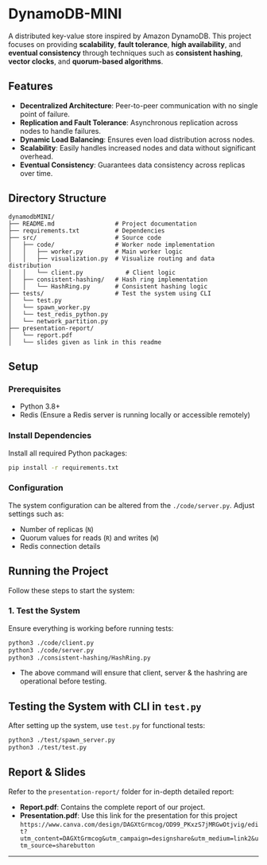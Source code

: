 # **DynamoDB-MINI**

A distributed key-value store inspired by Amazon DynamoDB. This project focuses on providing **scalability**, **fault tolerance**, **high availability**, and **eventual consistency** through techniques such as **consistent hashing**, **vector clocks**, and **quorum-based algorithms**.

## **Features**
- **Decentralized Architecture**: Peer-to-peer communication with no single point of failure.
- **Replication and Fault Tolerance**: Asynchronous replication across nodes to handle failures.
- **Dynamic Load Balancing**: Ensures even load distribution across nodes.
- **Scalability**: Easily handles increased nodes and data without significant overhead.
- **Eventual Consistency**: Guarantees data consistency across replicas over time.
  
## **Directory Structure**

```
dynamodbMINI/
├── README.md                 # Project documentation
├── requirements.txt          # Dependencies
├── src/                      # Source code
│   ├── code/                 # Worker node implementation
│   │   ├── worker.py         # Main worker logic
│   │   ├── visualization.py  # Visualize routing and data distribution
│   │   └── client.py            # Client logic
│   ├── consistent-hashing/   # Hash ring implementation
│   │   └── HashRing.py       # Consistent hashing logic
├── tests/                    # Test the system using CLI
│   └── test.py
│   └── spawn_worker.py
│   └── test_redis_python.py
│   └── network_partition.py
├── presentation-report/    
│   └── report.pdf
│   └── slides given as link in this readme

```

## **Setup**

### **Prerequisites**
- Python 3.8+
- Redis (Ensure a Redis server is running locally or accessible remotely)

### **Install Dependencies**
Install all required Python packages:
```bash
pip install -r requirements.txt
```

### **Configuration**
The system configuration can be altered from the `./code/server.py`. Adjust settings such as:
- Number of replicas (`N`)
- Quorum values for reads (`R`) and writes (`W`)
- Redis connection details

## **Running the Project**

Follow these steps to start the system:

### 1. **Test the System**  
Ensure everything is working before running tests:
```bash
python3 ./code/client.py
python3 ./code/server.py
python3 ./consistent-hashing/HashRing.py
```
- The above command will ensure that client, server & the hashring are operational before testing.

## **Testing the System with CLI in  `test.py`**

After setting up the system, use `test.py` for functional tests:
```bash
python3 ./test/spawn_server.py
python3 ./test/test.py
```

## **Report & Slides**

Refer to the `presentation-report/` folder for in-depth detailed report:
- **Report.pdf**: Contains the complete report of our project.
- **Presentation.pdf**: Use this link for the presentation for this project `https://www.canva.com/design/DAGXtGrmcog/OD99_PKxzS7jMRGwOtjvig/edit?utm_content=DAGXtGrmcog&utm_campaign=designshare&utm_medium=link2&utm_source=sharebutton`
---